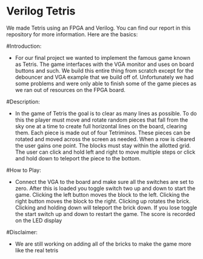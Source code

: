 Verilog Tetris
=============

We made Tetris using an FPGA and Verilog. You can find our report in this repository for more information. Here are the basics:

#Introduction:
+ For our final project we wanted to implement the famous game known as Tetris. The game interfaces with the VGA monitor and uses on board buttons and such. We build this entire thing from scratch except for the debouncer and VGA example that we build off of. Unfortunately we had some problems and were only able to finish some of the game pieces as we ran out of resources on the FPGA board.

#Description:
+ In the game of Tetris the goal is to clear as many lines as possible. To do this the player must move and rotate random pieces that fall from the sky one at a time to create full horizontal lines on the board, clearing them. Each piece is made out of four Tetriminos. These pieces can be rotated and moved across the screen as needed. When a row is cleared the user gains one point. The blocks must stay within the allotted grid. The user can click and hold left and right to move multiple steps or click and hold down to teleport the piece to the bottom.

#How to Play:
+ Connect the VGA to the board and make sure all the switches are set to zero. After this is loaded you toggle switch two up and down to start the game. Clicking the left button moves the block to the left. Clicking the right button moves the block to the right. Clicking up rotates the brick. Clicking and holding down will teleport the brick down. If you lose toggle the start switch up and down to restart the game. The score is recorded on the LED display

#Disclaimer:
+ We are still working on adding all of the bricks to make the game more like the real tetris
